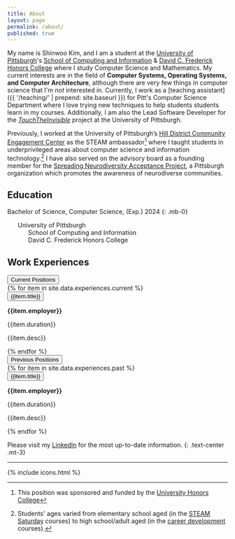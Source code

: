```yaml
---
title: About
layout: page
permalink: /about/
published: true
---
```


<style>
  ul{list-style: none;}
</style>

My name is Shinwoo Kim, and I am a student at the [University of Pittsburgh](https://pitt.edu)'s [School of Computing and Information](https://sci.pitt.edu) & [David C. Frederick Honors College](https://www.frederickhonors.pitt.edu/) where I study Computer Science and Mathematics. My current interests are in the field of **Computer Systems, Operating Systems, and Computer Architecture**, although there are very few things in computer science that I'm _not_ interested in. Currently, I work as a [teaching assistant]({{ '/teaching/' | prepend: site.baseurl }}) for Pitt's Computer Science Department where I love trying new techniques to help students students learn in my courses. Additionally, I am also the Lead Software Developer for the [_TouchTheInvisible_](https://touchtheinvisible.com) project at the University of Pittsburgh.

Previously, I worked at the University of Pittsburgh’s [Hill District Community Engagement Center](https://cec.pitt.edu/hilldistrict/) as the STEAM ambassador[^sponser] where I taught students in underprivileged areas about computer science and information technology.[^cec-work] I have also served on the advisory board as a founding member for the [Spreading Neurodiversity Acceptance Project](https://snapfse.com/), a Pittsburgh organization which promotes the awareness of neurodiverse communities.<span class="endmark"></span>

[^sponser]: This position was sponsored and funded by the [University Honors College](https://www.frederickhonors.pitt.edu/)
[^cec-work]: Students' ages varied from elementary school aged (in the [STEAM Saturday](https://cec.pitt.edu/calendar/s-t-e-a-m-saturdays/2022-10-08/) courses) to high school/adult aged (in the [career development](http://localhost:4000/~shk148/teaching/bridges-to-it.html) courses).

## **Education**
<span class="h3"><i class="fa-solid fa-graduation-cap"></i>Bachelor of Science, Computer Science, (Exp.) 2024</span>
{: .mb-0}
- <i class="pitt-icon"></i>University of Pittsburgh
  -  School of Computing and Information
  -  David C. Frederick Honors College


## **Work Experiences**
<div class="accordion accordion-flush border mb-0" id="accordionExperiences">
  <div class="accordion-item">
    <div class="accordion-header">
      <button
        class="accordion-button collapsed"
        type="button"
        data-bs-toggle="collapse"
        data-bs-target="#currentPositions"
        aria-expanded="false"
        aria-controls="currentPositions"
      >
        <div class="fw-bold h4">Current Positions</div>
      </button>
    </div>
    <div
      id="currentPositions"
      class="accordion-collapse collapse"
      aria-labelledby="currentPositions"
    >
      <div class="accordion-body">
        <div class="accordion accordion-flush mb-0" id="currPos">
          {% for item in site.data.experiences.current %}
          <div class="accordion-item accordion-header">
            <button
              class="accordion-button collapsed"
              type="button"
              data-bs-toggle="collapse"
              data-bs-target="#collapse{{item.id}}"
              aria-expanded="false"
              aria-controls="collapse{{item.id}}"
            >
              <div class="h5">{{item.title}}</div>
            </button>
          </div>
          <div
            id="collapse{{item.id}}"
            class="accordion-collapse collapse"
            aria-labelledby="Acc_{{item.id}}"
          >
            <div class="accordion-body">
              <div class="d-flex flex-column justify-content-between mb-3">
                <div class="d-md-flex justify-content-between mb-3">
                  <div class="flex-grow-1">
                    <p class="h5 mb-1">
                      <strong markdown="1">{{item.employer}}</strong>
                    </p>
                  </div>
                  <div class="flex-shrink-0">
                    <span class="text-pr  imary">{{item.duration}}</span>
                  </div>
                </div>
                <p class="mb-0 fs-6" markdown="1">{{item.desc}}</p>
              </div>
            </div>
          </div>
          {% endfor %}
        </div>
      </div>
    </div>
  </div>
  <div class="accordion-item">
    <div class="accordion-header">
      <button
        class="accordion-button collapsed"
        type="button"
        data-bs-toggle="collapse"
        data-bs-target="#previousPositions"
        aria-expanded="false"
        aria-controls="previousPositions"
      >
        <div class="fw-bold h4">Previous Positions</div>
      </button>
    </div>
    <div
      id="previousPositions"
      class="accordion-collapse collapse"
      aria-labelledby="previousPositions"
    >
      <div class="accordion-body">
        <div class="accordion accordion-flush mb-0" id="prevPos">
            {% for item in site.data.experiences.past %}
            <div class="accordion-item accordion-header">
              <button
                class="accordion-button collapsed"
                type="button"
                data-bs-toggle="collapse"
                data-bs-target="#collapse{{item.id}}"
                aria-expanded="false"
                aria-controls="collapse{{item.id}}"
              >
                <div class="h5">{{item.title}}</div>
              </button>
            </div>
            <div
              id="collapse{{item.id}}"
              class="accordion-collapse collapse"
              aria-labelledby="Acc_{{item.id}}"
            >
              <div class="accordion-body">
                <div class="d-flex flex-column justify-content-between mb-3">
                  <div class="d-md-flex justify-content-between mb-3">
                    <div class="flex-grow-1">
                      <p class="h5 mb-1">
                        <strong markdown="1">{{item.employer}}</strong>
                      </p>
                    </div>
                    <div class="flex-shrink-0">
                      <span class="text-primary">{{item.duration}}</span>
                    </div>
                  </div>
                  <p class="mb-0 fs-6" markdown="1">{{item.desc}}</p>
                </div>
              </div>
            </div>
            {% endfor %}
          </div>
      </div>
    </div>
  </div>
</div>

Please visit my [LinkedIn](https://linkedin.com/in/kimshinwoo) for the most up-to-date information. 
{: .text-center .mt-3}

---

{% include icons.html %} 

